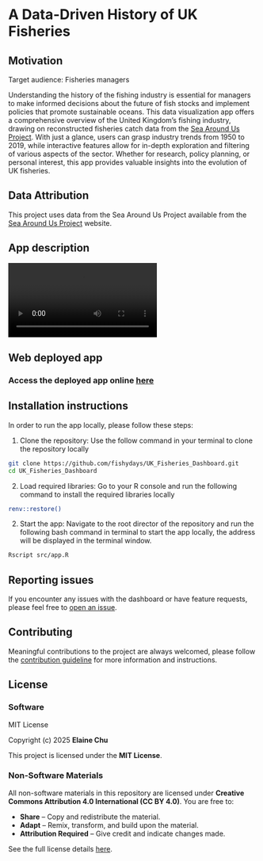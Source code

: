 # A Data-Driven History of UK Fisheries

## Motivation
Target audience: Fisheries managers

Understanding the history of the fishing industry is essential for managers to make informed decisions about the future of fish stocks and implement policies that promote sustainable oceans. This data visualization app offers a comprehensive overview of the United Kingdom’s fishing industry, drawing on reconstructed fisheries catch data from the [Sea Around Us Project](https://www.seaaroundus.org/).
With just a glance, users can grasp industry trends from 1950 to 2019, while interactive features allow for in-depth exploration and filtering of various aspects of the sector. Whether for research, policy planning, or personal interest, this app provides valuable insights into the evolution of UK fisheries.

## Data Attribution
This project uses data from the Sea Around Us Project available from the [Sea Around Us Project](https://www.seaaroundus.org/) website.

## App description
<video controls src="https://github.com/fishydays/UK_Fisheries_Dashboard/blob/main/img/demo.mp4" title="Video walk through"></video>

## Web deployed app
### Access the deployed app online [here](https://01959c36-f31e-5e65-45b9-2d9d051e94ee.share.connect.posit.cloud/)

## Installation instructions
In order to run the app locally, please follow these steps:
1) Clone the repository: Use the follow command in your terminal to clone the repository locally
```bash
git clone https://github.com/fishydays/UK_Fisheries_Dashboard.git
cd UK_Fisheries_Dashboard
```
2) Load required libraries: Go to your R console and run the following command to install the required libraries locally
```bash
renv::restore()
```

2) Start the app: Navigate to the root director of the repository and run the following bash command in terminal to start the app locally, the address will be displayed in the terminal window.

```bash
Rscript src/app.R
```

## Reporting issues
If you encounter any issues with the dashboard or have feature requests, please feel free to [open an issue](https://github.com/fishydays/UK_Fisheries_Dashboard/issues).

## Contributing
Meaningful contributions to the project are always welcomed, please follow the [contribution guideline](https://github.com/fishydays/UK_Fisheries_Dashboard/blob/main/CONTRIBUTING.md) for more information and instructions.


## License
### **Software**  
MIT License  

Copyright (c) 2025 **Elaine Chu**  

This project is licensed under the **MIT License**.

### **Non-Software Materials**  
All non-software materials in this repository are licensed under **Creative Commons Attribution 4.0 International (CC BY 4.0)**. You are free to:  
- **Share** – Copy and redistribute the material.  
- **Adapt** – Remix, transform, and build upon the material.  
- **Attribution Required** – Give credit and indicate changes made.  

See the full license details [here](https://github.com/fishydays/UK_Fisheries_Dashboard/blob/main/LICENSE).  